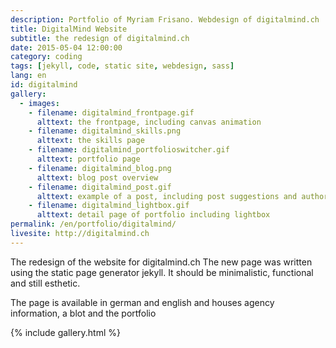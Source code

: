 ```yaml
---
description: Portfolio of Myriam Frisano. Webdesign of digitalmind.ch
title: DigitalMind Website
subtitle: the redesign of digitalmind.ch
date: 2015-05-04 12:00:00
category: coding
tags: [jekyll, code, static site, webdesign, sass]
lang: en
id: digitalmind
gallery:
  - images:
    - filename: digitalmind_frontpage.gif
      alttext: the frontpage, including canvas animation
    - filename: digitalmind_skills.png
      alttext: the skills page
    - filename: digitalmind_portfolioswitcher.gif
      alttext: portfolio page
    - filename: digitalmind_blog.png
      alttext: blog post overview
    - filename: digitalmind_post.gif
      alttext: example of a post, including post suggestions and authorbox
    - filename: digitalmind_lightbox.gif
      alttext: detail page of portfolio including lightbox
permalink: /en/portfolio/digitalmind/
livesite: http://digitalmind.ch
---
```

The redesign of the website for digitalmind.ch The new page was written using the static page generator jekyll. It should be minimalistic, functional and still esthetic.

The page is available in german and english and houses agency information, a blot and the portfolio

{% include gallery.html %}